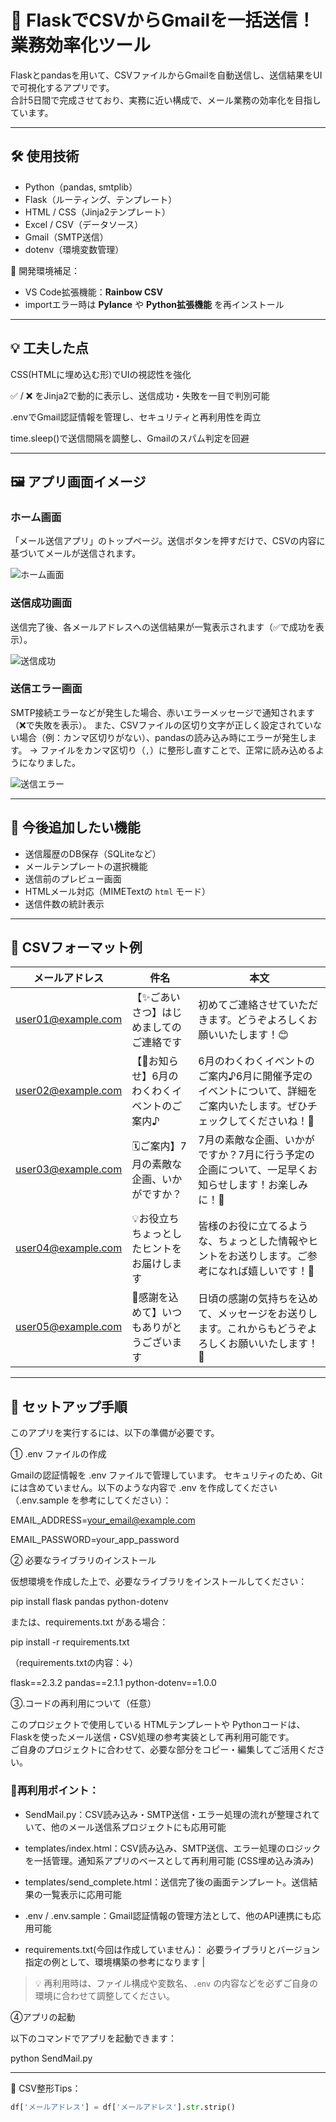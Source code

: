 # 📧 FlaskでCSVからGmailを一括送信！業務効率化ツール

Flaskとpandasを用いて、CSVファイルからGmailを自動送信し、送信結果をUIで可視化するアプリです。  
合計5日間で完成させており、実務に近い構成で、メール業務の効率化を目指しています。

---

## 🛠 使用技術

- Python（pandas, smtplib）
- Flask（ルーティング、テンプレート）
- HTML / CSS（Jinja2テンプレート）
- Excel / CSV（データソース）
- Gmail（SMTP送信）
- dotenv（環境変数管理）

🧩 開発環境補足：
- VS Code拡張機能：**Rainbow CSV**
- importエラー時は **Pylance** や **Python拡張機能** を再インストール

---

## 💡 工夫した点
CSS(HTMLに埋め込む形)でUIの視認性を強化

✅ / ❌ をJinja2で動的に表示し、送信成功・失敗を一目で判別可能

.envでGmail認証情報を管理し、セキュリティと再利用性を両立

time.sleep()で送信間隔を調整し、Gmailのスパム判定を回避

---

## 🖼️ アプリ画面イメージ

### ホーム画面
「メール送信アプリ」のトップページ。送信ボタンを押すだけで、CSVの内容に基づいてメールが送信されます。

![ホーム画面](Images/home.png)

### 送信成功画面
送信完了後、各メールアドレスへの送信結果が一覧表示されます（✅で成功を表示）。

![送信成功](Images/success.png)

### 送信エラー画面
SMTP接続エラーなどが発生した場合、赤いエラーメッセージで通知されます（❌で失敗を表示）。 
また、CSVファイルの区切り文字が正しく設定されていない場合（例：カンマ区切りがない）、pandasの読み込み時にエラーが発生します。
→ ファイルをカンマ区切り（`,`）に整形し直すことで、正常に読み込めるようになりました。

![送信エラー](Images/error.png)

---

## 🔧 今後追加したい機能

- 送信履歴のDB保存（SQLiteなど）
- メールテンプレートの選択機能
- 送信前のプレビュー画面
- HTMLメール対応（MIMETextの `html` モード）
- 送信件数の統計表示

---

## 📂 CSVフォーマット例

| メールアドレス             | 件名     | 本文                     |
|---------------------------|----------|--------------------------|
| user01@example.com        | 【✨ごあいさつ】はじめましてのご連絡です   | 初めてご連絡させていただきます。どうぞよろしくお願いいたします！😊 |
| user02@example.com        | 【📢お知らせ】6月のわくわくイベントのご案内♪   | 6月のわくわくイベントのご案内♪6月に開催予定のイベントについて、詳細をご案内いたします。ぜひチェックしてくださいね！🌟 |
| user03@example.com        | 🗓️ご案内】7月の素敵な企画、いかがですか？   | 7月の素敵な企画、いかがですか？7月に行う予定の企画について、一足早くお知らせします！お楽しみに！🌻 |
| user04@example.com        | 💡お役立ち ちょっとしたヒントをお届けします   | 皆様のお役に立てるような、ちょっとした情報やヒントをお送りします。ご参考になれば嬉しいです！🌸 |
| user05@example.com        | 🌟感謝を込めて】いつもありがとうございます   | 日頃の感謝の気持ちを込めて、メッセージをお送りします。これからもどうぞよろしくお願いいたします！🙏 |

---

## 🧪 セットアップ手順

このアプリを実行するには、以下の準備が必要です。

① .env ファイルの作成

Gmailの認証情報を .env ファイルで管理しています。 セキュリティのため、Gitには含めていません。以下のような内容で .env を作成してください（.env.sample を参考にしてください）：

EMAIL_ADDRESS=your_email@example.com

EMAIL_PASSWORD=your_app_password

② 必要なライブラリのインストール

仮想環境を作成した上で、必要なライブラリをインストールしてください：

pip install flask pandas python-dotenv

または、requirements.txt がある場合：

pip install -r requirements.txt

（requirements.txtの内容：↓）

flask==2.3.2
pandas==2.1.1
python-dotenv==1.0.0

③.コードの再利用について（任意）

このプロジェクトで使用している HTMLテンプレートや Pythonコードは、  
Flaskを使ったメール送信・CSV処理の参考実装として再利用可能です。  
ご自身のプロジェクトに合わせて、必要な部分をコピー・編集してご活用ください。

### 🌟再利用ポイント：

- SendMail.py：CSV読み込み・SMTP送信・エラー処理の流れが整理されていて、他のメール送信系プロジェクトにも応用可能

- templates/index.html：CSV読み込み、SMTP送信、エラー処理のロジックを一括管理。通知系アプリのベースとして再利用可能 (CSS埋め込み済み)

- templates/send_complete.html：送信完了後の画面テンプレート。送信結果の一覧表示に応用可能

- .env / .env.sample：Gmail認証情報の管理方法として、他のAPI連携にも応用可能

- requirements.txt(今回は作成していません)： 必要ライブラリとバージョン指定の例として、環境構築の参考になります |

> 💡 再利用時は、ファイル構成や変数名、`.env` の内容などを必ずご自身の環境に合わせて調整してください。

④アプリの起動

以下のコマンドでアプリを起動できます：

python SendMail.py

---

📌 CSV整形Tips：
```python
df['メールアドレス'] = df['メールアドレス'].str.strip()
